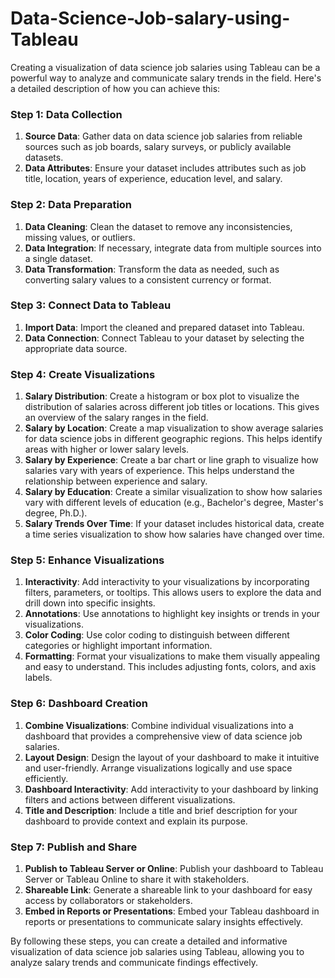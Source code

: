 # Data-Science-Job-salary-using-Tableau


Creating a visualization of data science job salaries using Tableau can be a powerful way to analyze and communicate salary trends in the field. Here's a detailed description of how you can achieve this:

### Step 1: Data Collection
1. **Source Data**: Gather data on data science job salaries from reliable sources such as job boards, salary surveys, or publicly available datasets.
2. **Data Attributes**: Ensure your dataset includes attributes such as job title, location, years of experience, education level, and salary.

### Step 2: Data Preparation
1. **Data Cleaning**: Clean the dataset to remove any inconsistencies, missing values, or outliers.
2. **Data Integration**: If necessary, integrate data from multiple sources into a single dataset.
3. **Data Transformation**: Transform the data as needed, such as converting salary values to a consistent currency or format.

### Step 3: Connect Data to Tableau
1. **Import Data**: Import the cleaned and prepared dataset into Tableau.
2. **Data Connection**: Connect Tableau to your dataset by selecting the appropriate data source.

### Step 4: Create Visualizations
1. **Salary Distribution**: Create a histogram or box plot to visualize the distribution of salaries across different job titles or locations. This gives an overview of the salary ranges in the field.
2. **Salary by Location**: Create a map visualization to show average salaries for data science jobs in different geographic regions. This helps identify areas with higher or lower salary levels.
3. **Salary by Experience**: Create a bar chart or line graph to visualize how salaries vary with years of experience. This helps understand the relationship between experience and salary.
4. **Salary by Education**: Create a similar visualization to show how salaries vary with different levels of education (e.g., Bachelor's degree, Master's degree, Ph.D.).
5. **Salary Trends Over Time**: If your dataset includes historical data, create a time series visualization to show how salaries have changed over time.

### Step 5: Enhance Visualizations
1. **Interactivity**: Add interactivity to your visualizations by incorporating filters, parameters, or tooltips. This allows users to explore the data and drill down into specific insights.
2. **Annotations**: Use annotations to highlight key insights or trends in your visualizations.
3. **Color Coding**: Use color coding to distinguish between different categories or highlight important information.
4. **Formatting**: Format your visualizations to make them visually appealing and easy to understand. This includes adjusting fonts, colors, and axis labels.

### Step 6: Dashboard Creation
1. **Combine Visualizations**: Combine individual visualizations into a dashboard that provides a comprehensive view of data science job salaries.
2. **Layout Design**: Design the layout of your dashboard to make it intuitive and user-friendly. Arrange visualizations logically and use space efficiently.
3. **Dashboard Interactivity**: Add interactivity to your dashboard by linking filters and actions between different visualizations.
4. **Title and Description**: Include a title and brief description for your dashboard to provide context and explain its purpose.

### Step 7: Publish and Share
1. **Publish to Tableau Server or Online**: Publish your dashboard to Tableau Server or Tableau Online to share it with stakeholders.
2. **Shareable Link**: Generate a shareable link to your dashboard for easy access by collaborators or stakeholders.
3. **Embed in Reports or Presentations**: Embed your Tableau dashboard in reports or presentations to communicate salary insights effectively.

By following these steps, you can create a detailed and informative visualization of data science job salaries using Tableau, allowing you to analyze salary trends and communicate findings effectively.
